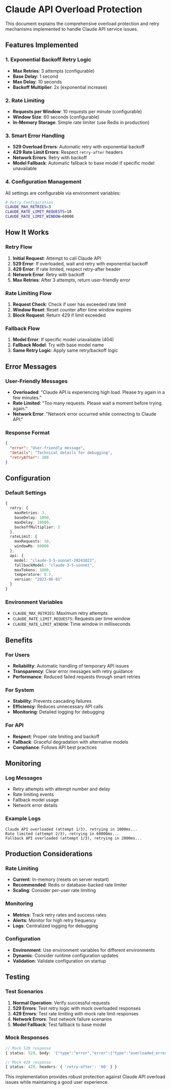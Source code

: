 # Claude API Overload Protection

This document explains the comprehensive overload protection and retry mechanisms implemented to handle Claude API service issues.

## Features Implemented

### 1. **Exponential Backoff Retry Logic**
- **Max Retries**: 3 attempts (configurable)
- **Base Delay**: 1 second
- **Max Delay**: 10 seconds
- **Backoff Multiplier**: 2x (exponential increase)

### 2. **Rate Limiting**
- **Requests per Window**: 10 requests per minute (configurable)
- **Window Size**: 60 seconds (configurable)
- **In-Memory Storage**: Simple rate limiter (use Redis in production)

### 3. **Smart Error Handling**
- **529 Overload Errors**: Automatic retry with exponential backoff
- **429 Rate Limit Errors**: Respect `retry-after` headers
- **Network Errors**: Retry with backoff
- **Model Fallback**: Automatic fallback to base model if specific model unavailable

### 4. **Configuration Management**
All settings are configurable via environment variables:

```bash
# Retry Configuration
CLAUDE_MAX_RETRIES=3
CLAUDE_RATE_LIMIT_REQUESTS=10
CLAUDE_RATE_LIMIT_WINDOW=60000
```

## How It Works

### Retry Flow
1. **Initial Request**: Attempt to call Claude API
2. **529 Error**: If overloaded, wait and retry with exponential backoff
3. **429 Error**: If rate limited, respect retry-after header
4. **Network Error**: Retry with backoff
5. **Max Retries**: After 3 attempts, return user-friendly error

### Rate Limiting Flow
1. **Request Check**: Check if user has exceeded rate limit
2. **Window Reset**: Reset counter after time window expires
3. **Block Request**: Return 429 if limit exceeded

### Fallback Flow
1. **Model Error**: If specific model unavailable (404)
2. **Fallback Model**: Try with base model name
3. **Same Retry Logic**: Apply same retry/backoff logic

## Error Messages

### User-Friendly Messages
- **Overloaded**: "Claude API is experiencing high load. Please try again in a few minutes."
- **Rate Limited**: "Too many requests. Please wait a moment before trying again."
- **Network Error**: "Network error occurred while connecting to Claude API."

### Response Format
```json
{
  "error": "User-friendly message",
  "details": "Technical details for debugging",
  "retryAfter": 300
}
```

## Configuration

### Default Settings
```typescript
{
  retry: {
    maxRetries: 3,
    baseDelay: 1000,
    maxDelay: 10000,
    backoffMultiplier: 2
  },
  rateLimit: {
    maxRequests: 10,
    windowMs: 60000
  },
  api: {
    model: "claude-3-5-sonnet-20241022",
    fallbackModel: "claude-3-5-sonnet",
    maxTokens: 1000,
    temperature: 0.7,
    version: "2023-06-01"
  }
}
```

### Environment Variables
- `CLAUDE_MAX_RETRIES`: Maximum retry attempts
- `CLAUDE_RATE_LIMIT_REQUESTS`: Requests per time window
- `CLAUDE_RATE_LIMIT_WINDOW`: Time window in milliseconds

## Benefits

### For Users
- **Reliability**: Automatic handling of temporary API issues
- **Transparency**: Clear error messages with retry guidance
- **Performance**: Reduced failed requests through smart retries

### For System
- **Stability**: Prevents cascading failures
- **Efficiency**: Reduces unnecessary API calls
- **Monitoring**: Detailed logging for debugging

### For API
- **Respect**: Proper rate limiting and backoff
- **Fallback**: Graceful degradation with alternative models
- **Compliance**: Follows API best practices

## Monitoring

### Log Messages
- Retry attempts with attempt number and delay
- Rate limiting events
- Fallback model usage
- Network error details

### Example Logs
```
Claude API overloaded (attempt 1/3), retrying in 1000ms...
Rate limited (attempt 2/3), retrying in 60000ms...
Fallback API overloaded (attempt 1/3), retrying in 2000ms...
```

## Production Considerations

### Rate Limiting
- **Current**: In-memory (resets on server restart)
- **Recommended**: Redis or database-backed rate limiter
- **Scaling**: Consider per-user rate limiting

### Monitoring
- **Metrics**: Track retry rates and success rates
- **Alerts**: Monitor for high retry frequency
- **Logs**: Centralized logging for debugging

### Configuration
- **Environment**: Use environment variables for different environments
- **Dynamic**: Consider runtime configuration updates
- **Validation**: Validate configuration on startup

## Testing

### Test Scenarios
1. **Normal Operation**: Verify successful requests
2. **529 Errors**: Test retry logic with mock overloaded responses
3. **429 Errors**: Test rate limiting with mock rate limit responses
4. **Network Errors**: Test network failure scenarios
5. **Model Fallback**: Test fallback to base model

### Mock Responses
```typescript
// Mock 529 response
{ status: 529, body: '{"type":"error","error":{"type":"overloaded_error","message":"Overloaded"}}' }

// Mock 429 response
{ status: 429, headers: { 'retry-after': '60' } }
```

This implementation provides robust protection against Claude API overload issues while maintaining a good user experience. 